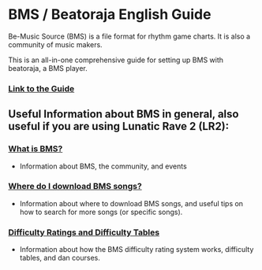 # BMS / Beatoraja English Guide

Be-Music Source (BMS) is a file format for rhythm game charts. It is also a community of music makers.

This is an all-in-one comprehensive guide for setting up BMS with beatoraja, a BMS player.

### [Link to the Guide](https://github.com/wcko87/beatoraja-english-guide/wiki)

##  Useful Information about BMS in general, also useful if you are using Lunatic Rave 2 (LR2):

### [What is BMS?](https://github.com/wcko87/beatoraja-english-guide/wiki/BMS-Overview)
- Information about BMS, the community, and events

### [Where do I download BMS songs?](https://github.com/wcko87/beatoraja-english-guide/wiki/Downloading-Songs#where-do-i-find-songs)
- Information about where to download BMS songs, and useful tips on how to search for more songs (or specific songs).

### [Difficulty Ratings and Difficulty Tables](https://github.com/wcko87/beatoraja-english-guide/wiki/Difficulty-Tables)
- Information about how the BMS difficulty rating system works, difficulty tables, and dan courses.
